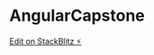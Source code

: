 # AngularCapstone

[Edit on StackBlitz ⚡️](https://stackblitz.com/edit/angular-xxbgc5)

~~~MATTHEW WAS HERE
